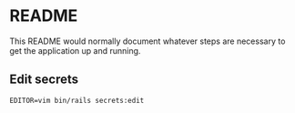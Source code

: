 # README

This README would normally document whatever steps are necessary to get the
application up and running.

## Edit secrets

```
EDITOR=vim bin/rails secrets:edit
```